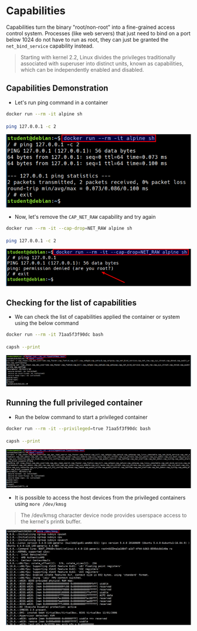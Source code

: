 # Capabilities

Capabilities turn the binary "root/non-root" into a fine-grained access control system. Processes (like web servers) that just need to bind on a port below 1024 do not have to run as root, they can just be granted the `net_bind_service` capability instead.

> Starting with kernel 2.2, Linux divides the privileges traditionally associated with superuser into distinct units, known as capabilities, which can be independently enabled and disabled.

## Capabilities Demonstration

* Let's run ping command in a container

```bash
docker run --rm -it alpine sh

ping 127.0.0.1 -c 2
```

![capabilities ping](images/capabilities-ping.png)

* Now, let's remove the `CAP_NET_RAW` capability and try again

```bash
docker run --rm -it --cap-drop=NET_RAW alpine sh

ping 127.0.0.1 -c 2
```

![capabilities ping drop](images/capabilities-ping-drop.png)


## Checking for the list of capabilities

* We can check the list of capabilities applied the container or system using the below command

```bash
docker run --rm -it 71aa5f3f90dc bash

capsh --print
```

![capsh print](images/capsh-print.png)


## Running the full privileged container

* Run the below command to start a privileged container

```bash
docker run --rm -it --privileged=true 71aa5f3f90dc bash

capsh --print
```

![privileged container](images/privileged-container.png)

* It is possible to access the host devices from the privileged containers using `more /dev/kmsg`

> The /dev/kmsg character device node provides userspace access to the kernel's printk buffer.

![/dev/kmsg log](images/privileged-container-kmsg.png)
